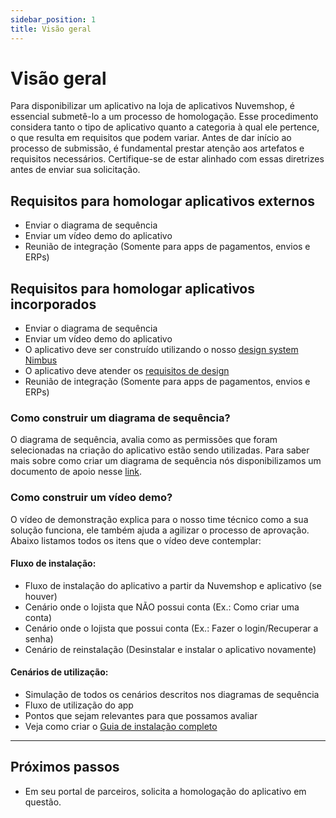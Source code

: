 ```yaml
---
sidebar_position: 1
title: Visão geral
---
```


# Visão geral

Para disponibilizar um aplicativo na loja de aplicativos Nuvemshop, é essencial submetê-lo a um processo de homologação. Esse procedimento considera tanto o tipo de aplicativo quanto a categoria à qual ele pertence, o que resulta em requisitos que podem variar. Antes de dar início ao processo de submissão, é fundamental prestar atenção aos artefatos e requisitos necessários. Certifique-se de estar alinhado com essas diretrizes antes de enviar sua solicitação.

## Requisitos para homologar aplicativos externos

- Enviar o diagrama de sequência
- Enviar um vídeo demo do aplicativo
- Reunião de integração (Somente para apps de pagamentos, envios e ERPs)

## Requisitos para homologar aplicativos incorporados

- Enviar o diagrama de sequência
- Enviar um vídeo demo do aplicativo
- O aplicativo deve ser construído utilizando o nosso [design system Nimbus](https://nimbus.tiendanube.com/)
- O aplicativo deve atender os [requisitos de design](../homologation/checklist.md)
- Reunião de integração (Somente para apps de pagamentos, envios e ERPs)

### Como construir um diagrama de sequência?
O diagrama de sequência, avalia como as permissões que foram selecionadas na criação do aplicativo estão sendo utilizadas. Para saber mais sobre como criar um diagrama de sequência nós disponibilizamos um documento de apoio nesse [link](https://docs.google.com/document/d/1MFpRkSTDF2hPrvITL5H0Vw9NyT9c_Pm1cq7Gsf73LmM/edit).

### Como construir um vídeo demo?
O vídeo de demonstração explica para o nosso time técnico como a sua solução funciona, ele também ajuda a agilizar o processo de aprovação. Abaixo listamos todos os itens que o vídeo deve contemplar:

#### Fluxo de instalação:
- Fluxo de instalação do aplicativo a partir da Nuvemshop e aplicativo (se houver)
- Cenário onde o lojista que NÃO possui conta (Ex.: Como criar uma conta)
- Cenário onde o lojista que possui conta (Ex.: Fazer o login/Recuperar a senha)
- Cenário de reinstalação (Desinstalar e instalar o aplicativo novamente)

#### Cenários de utilização:
- Simulação de todos os cenários descritos nos diagramas de sequência 
- Fluxo de utilização do app
- Pontos que sejam relevantes para que possamos avaliar
- Veja como criar o [Guia de instalação completo](https://docs.google.com/document/d/1eIhxJ6QbQCh3kwmUtSOV_yAPkhEkRYchMQfMR9eM2eg/edit)

---

## Próximos passos

- Em seu portal de parceiros, solicita a homologação do aplicativo em questão.  
